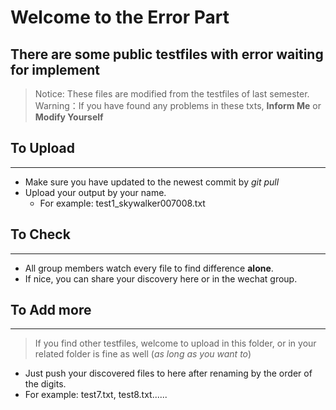 # Welcome to the Error Part

## **There are some public testfiles with error waiting for implement**

> Notice: These files are modified from the testfiles of last semester.
> Warning：If you have found any problems in these txts, **Inform Me** or **Modify Yourself**

## To Upload
---
+ Make sure you have updated to the newest commit by *git pull*
+ Upload your output by your name.
   - For example: test1_skywalker007008.txt

## To Check
--- 
+ All group members watch every file to find difference **alone**.
+ If nice, you can share your discovery here or in the wechat group.

## To Add more
---
> If you find other testfiles, welcome to upload in this folder, or in your related folder is fine as well (*as long as you want to*)

+ Just push your discovered files to here after renaming by the order of the digits.
+ For example: test7.txt, test8.txt......
